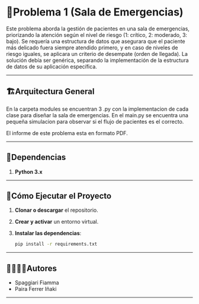 # 🐍Problema 1 (Sala de Emergencias)

Este problema aborda la gestión de pacientes en una sala de emergencias, priorizando la atención según el nivel de riesgo (1: crítico, 2: moderado, 3: bajo). Se requería una estructura de datos que asegurara que el paciente más delicado fuera siempre atendido primero, y en caso de niveles de riesgo iguales, se aplicara un criterio de desempate (orden de llegada). La solución debía ser genérica, separando la implementación de la estructura de datos de su aplicación específica.

---
## 🏗Arquitectura General

En la carpeta modules se encuentran 3 .py con la implementacion de cada clase para diseñar la sala de emergencias. 
En el main.py se encuentra una pequeña simulacion para observar si el flujo de pacientes es el correcto. 

El informe de este problema esta en formato PDF. 

---
## 📑Dependencias

1. **Python 3.x**



---
## 🚀Cómo Ejecutar el Proyecto
1. **Clonar o descargar** el repositorio.

2. **Crear y activar** un entorno virtual.

3. **Instalar las dependencias**:
   ```bash
   pip install -r requirements.txt
   ```
  

---
## 🙎‍♀️🙎‍♂️Autores

- Spaggiari Fiamma
- Paira Ferrer Iñaki

---

